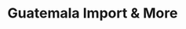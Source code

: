 ---
title: "Guatemala Import & More"
url: /colorado-springs/guatemala-import-und-more/
shop: Kleidung
---